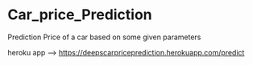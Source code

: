 # Car_price_Prediction
Prediction Price of a car based on some given parameters


heroku app --> https://deepscarpriceprediction.herokuapp.com/predict
